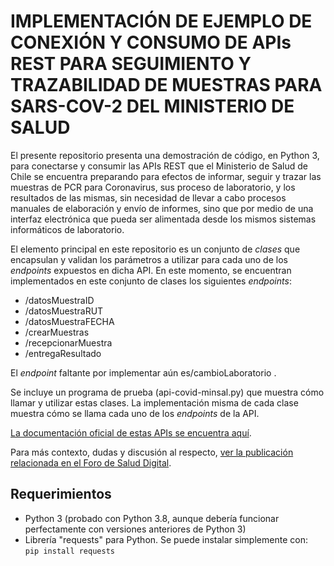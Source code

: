 # IMPLEMENTACIÓN DE EJEMPLO DE CONEXIÓN Y CONSUMO DE APIs REST PARA SEGUIMIENTO Y TRAZABILIDAD DE MUESTRAS PARA SARS-COV-2 DEL MINISTERIO DE SALUD

El presente repositorio presenta una demostración de código, en Python 3, para conectarse y consumir las APIs REST que el Ministerio de Salud de Chile se encuentra preparando para efectos de informar, seguir y trazar las muestras de PCR para Coronavirus, sus proceso de laboratorio, y los resultados de las mismas, sin necesidad de llevar a cabo procesos manuales de elaboración y envío de informes, sino que por medio de una interfaz electrónica que pueda ser alimentada desde los mismos sistemas informáticos de laboratorio.

El elemento principal en este repositorio es un conjunto de *clases* que encapsulan y validan los parámetros a utilizar para cada uno de los *endpoints* expuestos en dicha API. En este momento, se encuentran implementados en este conjunto de clases los siguientes *endpoints*:

- /datosMuestraID
- ​/datosMuestraRUT
- ​/datosMuestraFECHA
- ​/crearMuestras
- ​/recepcionarMuestra
- ​/entregaResultado

El *endpoint* faltante por implementar aún es ​/cambioLaboratorio .

Se incluye un programa de prueba (api-covid-minsal.py) que muestra cómo llamar y utilizar estas clases. La implementación misma de cada clase muestra cómo se llama cada uno de los *endpoints* de la API.

[La documentación oficial de estas APIs se encuentra aquí](https://tomademuestras.apidocs.openagora.org/).

Para más contexto, dudas y discusión al respecto, [ver la publicación relacionada en el Foro de Salud Digital](https://discourse.forosaluddigital.cl/t/api-rest-minsal-para-informe-y-seguimiento-de-muestras-pcr-para-sars-cov-2).

## Requerimientos

- Python 3 (probado con Python 3.8, aunque debería funcionar perfectamente con versiones anteriores de Python 3)
- Librería "requests" para Python. Se puede instalar simplemente con:  
``pip install requests``